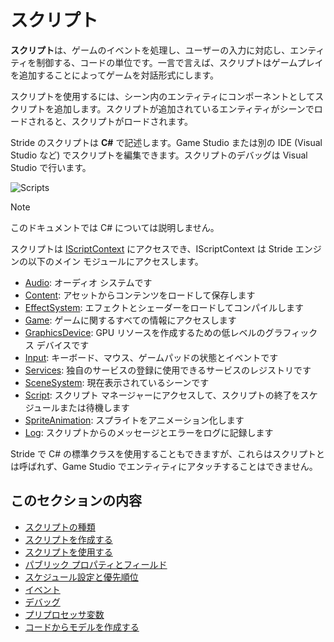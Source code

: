 # スクリプト

**スクリプト**は、ゲームのイベントを処理し、ユーザーの入力に対応し、エンティティを制御する、コードの単位です。一言で言えば、スクリプトはゲームプレイを追加することによってゲームを対話形式にします。

スクリプトを使用するには、シーン内のエンティティにコンポーネントとしてスクリプトを追加します。スクリプトが追加されているエンティティがシーンでロードされると、スクリプトがロードされます。

Stride のスクリプトは **C#** で記述します。Game Studio または別の IDE (Visual Studio など) でスクリプトを編集できます。スクリプトのデバッグは Visual Studio で行います。

![Scripts](media/scripting_intro.png)

> [!NOTE]
> このドキュメントでは C# については説明しません。

スクリプトは [IScriptContext](xref:Stride.Engine.IScriptContext) にアクセスでき、IScriptContext は Stride エンジンの以下のメイン モジュールにアクセスします。

* [Audio](xref:Stride.Engine.ScriptComponent.Audio): オーディオ システムです
* [Content](xref:Stride.Engine.ScriptComponent.Content): アセットからコンテンツをロードして保存します
* [EffectSystem](xref:Stride.Engine.ScriptComponent.EffectSystem): エフェクトとシェーダーをロードしてコンパイルします
* [Game](xref:Stride.Engine.ScriptComponent.Game): ゲームに関するすべての情報にアクセスします
* [GraphicsDevice](xref:Stride.Engine.ScriptComponent.GraphicsDevice): GPU リソースを作成するための低レベルのグラフィックス デバイスです
* [Input](xref:Stride.Engine.ScriptComponent.Input): キーボード、マウス、ゲームパッドの状態とイベントです
* [Services](xref:Stride.Engine.ScriptComponent.Services): 独自のサービスの登録に使用できるサービスのレジストリです
* [SceneSystem](xref:Stride.Engine.ScriptComponent.SceneSystem): 現在表示されているシーンです
* [Script](xref:Stride.Engine.ScriptComponent.Script): スクリプト マネージャーにアクセスして、スクリプトの終了をスケジュールまたは待機します
* [SpriteAnimation](xref:Stride.Engine.ScriptComponent.SpriteAnimation): スプライトをアニメーション化します
* [Log](xref:Stride.Engine.ScriptComponent.Log): スクリプトからのメッセージとエラーをログに記録します

Stride で C# の標準クラスを使用することもできますが、これらはスクリプトとは呼ばれず、Game Studio でエンティティにアタッチすることはできません。

## このセクションの内容

* [スクリプトの種類](types-of-script.md)
* [スクリプトを作成する](create-a-script.md)
* [スクリプトを使用する](use-a-script.md)
* [パブリック プロパティとフィールド](public-properties-and-fields.md)
* [スケジュール設定と優先順位](scheduling-and-priorities.md)
* [イベント](events.md)
* [デバッグ](debugging.md)
* [プリプロセッサ変数](preprocessor-variables.md)
* [コードからモデルを作成する](create-a-model-from-code.md)
